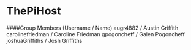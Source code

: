 # ThePiHost

####Group Members (Username / Name)
augr4882 / Austin Griffith
carolinefriedman / Caroline Friedman
gpogoncheff / Galen Pogoncheff
joshuaGriffiths / Josh Griffiths
